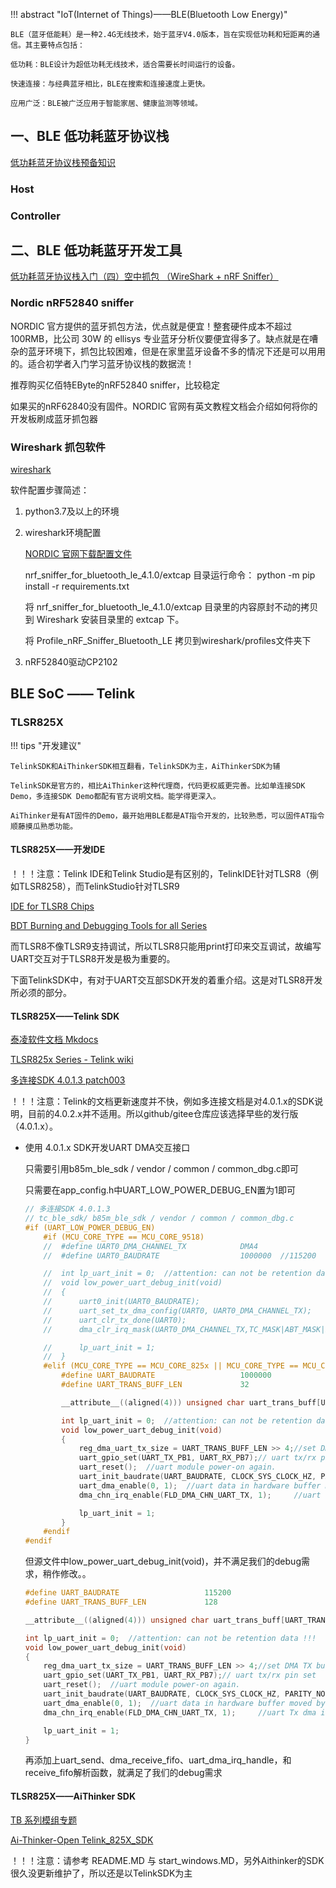!!! abstract "IoT(Internet of Things)——BLE(Bluetooth Low Energy)"

    BLE（蓝牙低能耗）是一种2.4G无线技术，始于蓝牙V4.0版本，旨在实现低功耗和短距离的通信。其主要特点包括：

    低功耗：BLE设计为超低功耗无线技术，适合需要长时间运行的设备。 

    快速连接：与经典蓝牙相比，BLE在搜索和连接速度上更快。 

    应用广泛：BLE被广泛应用于智能家居、健康监测等领域。

## 一、BLE 低功耗蓝牙协议栈

[低功耗蓝牙协议栈预备知识](https://balancetwk.github.io/2021/11/14/hexo_blog/Bluetooth/%E8%93%9D%E7%89%99%E5%8D%8F%E8%AE%AE%E6%A0%88%E5%85%A5%E9%97%A8%E5%AD%A6%E4%B9%A0%E7%AC%94%E8%AE%B0%EF%BC%88%E4%B8%80%EF%BC%89/)

### Host

### Controller

## 二、BLE 低功耗蓝牙开发工具

[低功耗蓝牙协议栈入门（四）空中抓包 （WireShark + nRF Sniffer）](https://balancetwk.github.io/2022/04/16/hexo_blog/Bluetooth/%E8%93%9D%E7%89%99%E5%8D%8F%E8%AE%AE%E6%A0%88%E5%85%A5%E9%97%A8%E5%AD%A6%E4%B9%A0%E7%AC%94%E8%AE%B0%EF%BC%88%E5%9B%9B%EF%BC%89/)

### Nordic nRF52840 sniffer

NORDIC 官方提供的蓝牙抓包方法，优点就是便宜！整套硬件成本不超过 100RMB，比公司 30W 的 ellisys 专业蓝牙分析仪要便宜得多了。缺点就是在嘈杂的蓝牙环境下，抓包比较困难，但是在家里蓝牙设备不多的情况下还是可以用用的。适合初学者入门学习蓝牙协议栈的数据流！

推荐购买亿佰特EByte的nRF52840 sniffer，比较稳定

如果买的nRF62840没有固件。NORDIC 官网有英文教程文档会介绍如何将你的开发板刷成蓝牙抓包器

### Wireshark 抓包软件

[wireshark](https://www.wireshark.org/)

软件配置步骤简述：

1. python3.7及以上的环境

2. wireshark环境配置
   
    [NORDIC 官网下载配置文件](https://www.nordicsemi.com/Products/Development-tools/nRF-Sniffer-for-Bluetooth-LE/Download#infotabs) 

    nrf_sniffer_for_bluetooth_le_4.1.0/extcap 目录运行命令： python -m pip install -r requirements.txt

    将 nrf_sniffer_for_bluetooth_le_4.1.0/extcap 目录里的内容原封不动的拷贝到 Wireshark 安装目录里的 extcap 下。

    将 Profile_nRF_Sniffer_Bluetooth_LE 拷贝到wireshark/profiles文件夹下

3. nRF52840驱动CP2102


## BLE SoC —— Telink

### TLSR825X

!!! tips "开发建议"
    
    TelinkSDK和AiThinkerSDK相互翻看，TelinkSDK为主，AiThinkerSDK为辅

    TelinkSDK是官方的，相比AiThinker这种代理商，代码更权威更完善。比如单连接SDK Demo，多连接SDK Demo都配有官方说明文档。能学得更深入。

    AiThinker是有AT固件的Demo，最开始用BLE都是AT指令开发的，比较熟悉，可以固件AT指令顺藤摸瓜熟悉功能。

#### TLSR825X——开发IDE

！！！注意：Telink IDE和Telink Studio是有区别的，TelinkIDE针对TLSR8（例如TLSR8258），而TelinkStudio针对TLSR9

[IDE for TLSR8 Chips](https://wiki.telink-semi.cn/wiki/IDE-and-Tools/IDE-for-TLSR8-Chips/)

[BDT Burning and Debugging Tools for all Series](https://wiki.telink-semi.cn/wiki/IDE-and-Tools/Burning-and-Debugging-Tools-for-all-Series/)

而TLSR8不像TLSR9支持调试，所以TLSR8只能用print打印来交互调试，故编写UART交互对于TLSR8开发是极为重要的。

下面TelinkSDK中，有对于UART交互部SDK开发的着重介绍。这是对TLSR8开发所必须的部分。

#### TLSR825X——Telink SDK

[泰凌软件文档 Mkdocs](https://doc.telink-semi.cn/doc/zh/software/)

[TLSR825x Series - Telink wiki](https://wiki.telink-semi.cn/wiki/chip-series/TLSR825x-Series/)

[多连接SDK 4.0.1.3 patch003](https://gitee.com/telink-semi/tc_ble_sdk/tree/V4.0.1.3_Patch_0003/)

！！！注意：Telink的文档更新速度并不快，例如多连接文档是对4.0.1.x的SDK说明，目前的4.0.2.x并不适用。所以github/gitee仓库应该选择早些的发行版（4.0.1.x）。

- 使用 4.0.1.x SDK开发UART DMA交互接口

    只需要引用b85m_ble_sdk / vendor / common / common_dbg.c即可 

    只需要在app_config.h中UART_LOW_POWER_DEBUG_EN置为1即可

    ```c
    // 多连接SDK 4.0.1.3
    // tc_ble_sdk/ b85m_ble_sdk / vendor / common / common_dbg.c
    #if (UART_LOW_POWER_DEBUG_EN)
        #if (MCU_CORE_TYPE == MCU_CORE_9518)
        // 	#define UART0_DMA_CHANNEL_TX            DMA4
        // 	#define UART0_BAUDRATE                  1000000  //115200

        // 	int lp_uart_init = 0;  //attention: can not be retention data !!!
        // 	void low_power_uart_debug_init(void)
        // 	{
        // 		uart0_init(UART0_BAUDRATE);
        // 		uart_set_tx_dma_config(UART0, UART0_DMA_CHANNEL_TX);
        // 		uart_clr_tx_done(UART0);
        // 		dma_clr_irq_mask(UART0_DMA_CHANNEL_TX,TC_MASK|ABT_MASK|ERR_MASK);

        // 		lp_uart_init = 1;
        // 	}
        #elif (MCU_CORE_TYPE == MCU_CORE_825x || MCU_CORE_TYPE == MCU_CORE_827x)
            #define UART_BAUDRATE					1000000
            #define UART_TRANS_BUFF_LEN				32

            __attribute__((aligned(4))) unsigned char uart_trans_buff[UART_TRANS_BUFF_LEN] = {0x0c,0x00,0x00,0x00,0x11,0x22,0x33,0x44,0x55,0x66,0x77,0x88,0x99,0xaa,0xbb,0xcc};

            int lp_uart_init = 0;  //attention: can not be retention data !!!
            void low_power_uart_debug_init(void)
            {
                reg_dma_uart_tx_size = UART_TRANS_BUFF_LEN >> 4;//set DMA TX buffer size.
                uart_gpio_set(UART_TX_PB1, UART_RX_PB7);// uart tx/rx pin set
                uart_reset();  //uart module power-on again.
                uart_init_baudrate(UART_BAUDRATE, CLOCK_SYS_CLOCK_HZ, PARITY_NONE, STOP_BIT_ONE);
                uart_dma_enable(0, 1); 	//uart data in hardware buffer moved by dma, so we need enable them first
                dma_chn_irq_enable(FLD_DMA_CHN_UART_TX, 1);   	//uart Tx dma irq enable

                lp_uart_init = 1;
            }
        #endif
    #endif
    ```

    但源文件中low_power_uart_debug_init(void)，并不满足我们的debug需求，稍作修改。。
    
    ```c
    #define UART_BAUDRATE					115200
    #define UART_TRANS_BUFF_LEN				128

    __attribute__((aligned(4))) unsigned char uart_trans_buff[UART_TRANS_BUFF_LEN] = {0x0c,0x00,0x00,0x00,0x11,0x22,0x33,0x44,0x55,0x66,0x77,0x88,0x99,0xaa,0xbb,0xcc};

    int lp_uart_init = 0;  //attention: can not be retention data !!!
    void low_power_uart_debug_init(void)
    {
        reg_dma_uart_tx_size = UART_TRANS_BUFF_LEN >> 4;//set DMA TX buffer size.
        uart_gpio_set(UART_TX_PB1, UART_RX_PB7);// uart tx/rx pin set
        uart_reset();  //uart module power-on again.
        uart_init_baudrate(UART_BAUDRATE, CLOCK_SYS_CLOCK_HZ, PARITY_NONE, STOP_BIT_ONE);
        uart_dma_enable(0, 1); 	//uart data in hardware buffer moved by dma, so we need enable them first
        dma_chn_irq_enable(FLD_DMA_CHN_UART_TX, 1);   	//uart Tx dma irq enable

        lp_uart_init = 1;
    }
    ```

    再添加上uart_send、dma_receive_fifo、uart_dma_irq_handle，和receive_fifo解析函数，就满足了我们的debug需求

#### TLSR825X——AiThinker SDK

[TB 系列模组专题](https://docs.ai-thinker.com/blue_tooth/)

[Ai-Thinker-Open Telink_825X_SDK](https://github.com/Ai-Thinker-Open/Telink_825X_SDK)

！！！注意：请参考 README.MD 与 start_windows.MD，另外Aithinker的SDK很久没更新维护了，所以还是以TelinkSDK为主